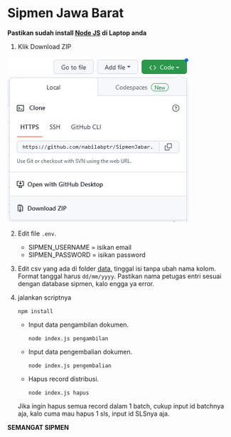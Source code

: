 # Sipmen Jawa Barat

**Pastikan sudah install [Node JS](https://nodejs.org/en/download/) di Laptop anda**

1. Klik Download ZIP 
<img src="downloadZIP_Screenshot.png" alt="Alt text" title="">

2. Edit file `.env`.
  	- SIPMEN_USERNAME = isikan email
  	- SIPMEN_PASSWORD = isikan password
3. Edit csv yang ada di folder [data](https://github.com/nabilabptr/SipmenJabar/tree/main/data), tinggal isi tanpa ubah nama kolom. Format tanggal harus `dd/mm/yyyy`. Pastikan nama petugas entri sesuai dengan database sipmen, kalo engga ya error.
4. jalankan scriptnya
	
	```
	npm install
	```
	
   	- Input data pengambilan dokumen.

		```
		node index.js pengambilan
		```

   	- Input data pengembalian dokumen.

		```
		node index.js pengembalian
		```

   	- Hapus record distribusi. 

		```
		node index.js hapus
		```

   Jika ingin hapus semua record dalam 1 batch, cukup input id batchnya aja, kalo cuma mau hapus 1 sls, input id SLSnya aja.

**SEMANGAT SIPMEN**

